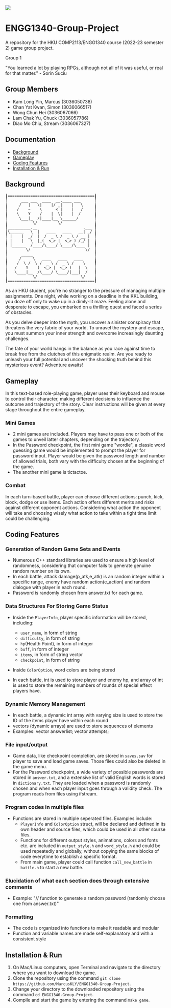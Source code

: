 ![](https://img.shields.io/badge/Language-C%2B%2B11-blue.svg)

# ENGG1340-Group-Project
A repository for the HKU COMP2113/ENGG1340 course (2022-23 semester 2) game group project.

Group 1

"You learned a lot by playing RPGs, although not all of it was useful, or real for that matter." - Sorin Suciu


## Group Members
- Kam Long Yin, Marcus (3036050738)
- Chan Yat Kwan, Simon (3036066517)
- Wong Chun Hei (3036067066)
- Lam Chak Yu, Chuck (3036057786)
- Diao Mo Chiu, Stream (3036067327)


## Documentation
* [Background](#Background)
* [Gameplay](#Gameplay)
* [Coding Features](#Coding-Features)
* [Installation & Run](#Installation--Run)


## Background

    ┋======================================┋
    ┋      ___ ___  ____  __.____ ___      ┋
    ┋     /   |   \|    |/ _|    |   \     ┋
    ┋    /    ~    \      < |    |   /     ┋
    ┋    \    Y    /    |  \|    |  /      ┋
    ┋     \___|_  /|____|__ \______/       ┋
    ┋           \/         \/              ┋
    ┋__________.__                    .___ ┋
    ┋\______   \  |   ____   ____   __| _/ ┋
    ┋ |    |  _/  |  /  _ \ /  _ \ / __ |  ┋
    ┋ |    |   \  |_(  <_> |  <_> ) /_/ |  ┋
    ┋ |______  /____/\____/ \____/\____ |  ┋
    ┋        \/                        \/  ┋
    ┋      _____                           ┋
    ┋     /     \   ____   ____   ____     ┋
    ┋    /  \ /  \ /  _ \ /  _ \ /    \    ┋
    ┋   /    Y    (  <_> |  <_> )   |  \   ┋
    ┋   \____|__  /\____/ \____/|___|  /   ┋
    ┋           \/                   \/    ┋
    ┋======================================┋

As an HKU student, you're no stranger to the pressure of managing multiple assignments. One night, while working on a deadline in the KKL building, you doze off only to wake up in a dimly-lit maze. Feeling alone and desperate to escape, you embarked on a thrilling quest and faced a series of obstacles.

As you delve deeper into the myth, you uncover a sinister conspiracy that threatens the very fabric of your world. To unravel the mystery and escape, you must summon your inner strength and overcome increasingly daunting challenges.

The fate of your world hangs in the balance as you race against time to break free from the clutches of this enigmatic realm. Are you ready to unleash your full potential and uncover the shocking truth behind this mysterious event? Adventure awaits!


## Gameplay
In this text-based role-playing game, player uses their keyboard and mouse to control their character, making different decisions to influence the outcome and trajectory of the story. Clear instructions will be given at every stage throughout the entire gameplay.

### Mini Games
- 2 mini games are included. Players may have to pass one or both of the games to unveil latter chapters, depending on the trajectory.
- In the Password checkpoint, the first mini game "wordle", a classic word guessing game would be implemented to prompt the player for password input. Player would be given the password length and number of allowed trials, both vary with the difficulty chosen at the beginning of the game.
- The another mini game is tictactoe.

### Combat
In each turn-based battle, player can choose different actions: punch, kick, block, dodge or use items. Each action offers different merits and risks against different opponent actions. Considering what action the opponent will take and choosing wisely what action to take within a tight time limit could be challenging.

## Coding Features

### Generation of Random Game Sets and Events

- Numerous C++ standard libraries are used to ensure a high level of randomness, considering that computer fails to generate genuine random number on its own.
- In each battle, attack damage(p_atk,e_atk) is an random integer within a specific range, enemy have random action(e_action) and random dialogue with player in each round.
- Password is randomly chosen from answer.txt for each game.

### Data Structures For Storing Game Status

- Inside the `PlayerInfo`, player specific information will be stored, including:
  - `user_name`, in form of string
  - `difficulty`, in form of string
  - `hp`(Health Point), in form of integer
  - `buff`, in form of integer
  - `items`, in form of string vector
  - `checkpoint`, in form of string
  
 - Inside `ColorOption`, word colors are being stored

- In each battle, int is used to store player and enemy hp, and array of int is used to store the remaining numbers of rounds of special effect players have.

### Dynamic Memory Management

- In each battle, a dynamic int array with varying size is used to store the ID of the items player have within each round
- vectors (dynamic arrays) are used to store sequences of elements
- Examples: vector<string> answerlist; vector<string> attempts;

### File input/output

- Game data, like checkpoint completion, are stored in `saves.sav` for player to save and load game saves. Those files could also be deleted in the game menu.
- For the Password checkpoint, a wide variety of possible passwords are stored in `answer.txt`, and a extensive list of valid English words is stored in `dictionary.txt`. They are loaded when a password is randomly chosen and when each player input goes through a validity check. The program reads from files using ifstream.

### Program codes in multiple files

- Functions are stored in multiple seperated files. Examples include:
  - `PlayerInfo` and `ColorOption` struct,  will be declared and defined in its own header and source files, which could be used in all other sourse files.
  - Functions for different output styles, animations, colors and fonts etc. are included in `output_style.h` and `word_style.h` and could be used repeatedly and globally, without copying the same blocks of code everytime to establish a specific format.
  - From main game, player could call function `call_new_battle` in `battle.h` to start a new battle.
  
### Elucidation of what each section does through extensive comments

- Example: "// function to generate a random password (randomly choose one from answer.txt)"

### Formatting

- The code is organized into functions to make it readable and modular
- Function and variable names are made self-explanatory and with a consistent style

## Installation & Run

1. On Mac/Linux computers, open Terminal and navigate to the directory where you want to download the game.
2. Clone the repository using the command `git clone https://github.com/MarcusKLY/ENGG1340-Group-Project`.
3. Change your directory to the downloaded repository using the command `cd ENGG1340-Group-Project`.
4. Compile and start the game by entering the command `make game`.
